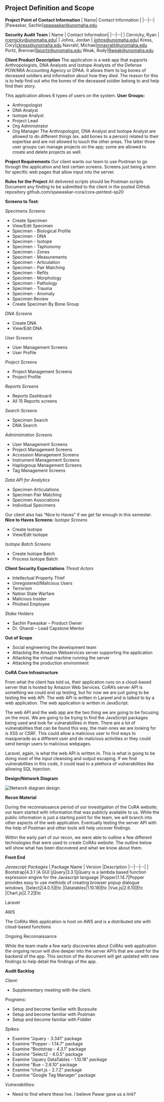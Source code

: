 ﻿

## Project Definition and Scope

**Project Point of Contact Information**
|  Name| Contact Information |
|--|--|
|Pawaskar, Sachin|[spawaskar@unomaha.edu](mailto:spawaskar@unomaha.edu)

**Security Audit Team**
| Name |  Contact Information|
|--|--|
| Cernicky, Ryan |  [rcernicky@unomaha.edu](mailto:rcernicky@unomaha.edu)|
| Johns, Jordan |  [jjohns@unomaha.edu](mailto:jjohns@unomaha.edu)|
Kress, Cory|[ckress@unomaha.edu](mailto:ckress@unomaha.edu)
Navratil, Michae|[mnavratil@unomaha.edu](mailto:mnavratil@unomaha.edu)
Portz, Brennan|[bportz@unomaha.edu](mailto:bportz@unomaha.edu)
Weak, Rudy|[Rweak@unomaha.edu](mailto:Rweak@unomaha.edu)

**Client Product  Description**
The application is a web app  that supports Anthropologists, DNA Analysts and Isotope Analysts  of the Defense POW/MIA Accounting Agency or DPAA. It allows them to log bones of deceased soldiers and information about how they died. The reason for this is to help find out who the bones of the deceased soldier belong to and help find their story.

This application allows 6 types of users on the system.
**User Groups:**

 - Anthropologist
 - DNA Analyst
 - Isotope Analyst
 - Project Lead
 - Org Administrator
 - Org Manager
The Anthropologist, DNA Analyst and Isotope Analyst are allowed to do different things (ex. add bones to a person) related to their expertise and are not allowed to touch the other areas. The latter three user groups can manage projects on the app; some are allowed to create and delete projects as well.

**Project Requirements**
Our client wants our team to use Postman to go through the application and test certain screens. Screens just being a term for specific web pages that allow input into the server.

**Rules for the Project**
All delivered scripts should be Postman scripts
Document any finding to be submitted to the client in the posted GitHub repository
github.com/spawaskar-cora/cora-pentest-sp20

**Screens to Test:**

*Specimens Screens*

-   Create Specimen    
-   View/Edit Specimen    
-   Specimen - Biological Profile    
-   Specimen - DNA
-   Specimen - Isotope   
-   Specimen - Taphonomy    
-   Specimen - Zones
-   Specimen - Measurements   
-   Specimen - Articulation
-   Specimen - Pair Matching    
-   Specimen - Refits    
-   Specimen - Morphology 
-   Specimen - Pathology
-   Specimen - Trauma
-   Specimen - Anomaly
-   Specimen Review
-   Create Specimen By Bone Group

*DNA Screens*
-   Create DNA
-   View/Edit DNA

*User Screens*
-   User Management Screens
-   User Profile

*Project Screens*
-   Project Management Screens  
-   Project Profile

*Reports Screens*
-   Reports Dashboard 
-   All 15 Reports screens

*Search Screens*
-   Specimen Search  
-   DNA Search 

*Administration Screens*
-   User Management Screens 
-   Project Management Screens
-   Accession Management Screens 
-   Instrument Management Screens
-   Haplogroup Management Screens
-   Tag Management Screens

*Data API for Analytics*
-   Specimen Articulations
-   Specimen Pair Matching
-   Specimen Associations 
-   Individual Specimens

Our client also has “Nice to Haves” if we get far enough in this semester.
**Nice to Haves Screens:**
*Isotope Screens*
-   Create Isotope 
-   View/Edit Isotope

*Isotope Batch Screens*
-   Create Isotope Batch  
-   Process Isotope Batch

**Client Security Expectations**
*Threat Actors*
-   Intellectual Property Thief    
-   Unregistered/Malicious Users   
-   Terrorism  
-   Nation State Warfare
-   Malicious Insider
-   Phished Employee

*Stake Holders*
-   Sachin  Pawaskar – Product Owner
-   Dr. Ghandi – Lead Capstone Mentor

**Out of Scope**
-   Social engineering the development team
-   Attacking the Amazon Webservices server supporting the application
-   Attacking the virtual machine running the server
-   Attacking the production environment

**CoRA Core Infrastructure**

From what the client has told us, their application runs on a cloud-based server that is hosted by Amazon Web Services. CoRA’s server API is something we could end up testing, but for now we are just going to be testing the web API. The web API is written in Laravel and is talked to by a web application. The web application is written in JavaScript.

The web API and the web app are the two thing we are going to be focusing on the most. We are going to be trying to find the JavaScript packages being used and look for vulnerabilities in them. There are a lot of vulnerabilities that can be found this way, the main ones we are looking for is XSS or CSRF. This could allow a malicious user to find ways to masquerade as a different user and do malicious activities or they could send benign users to malicious webpages.

Laravel, again, is what the web  API is written in. This is what is going to be doing most of the input cleansing and output escaping. If we find vulnerabilities in this code, it could lead to a plethora of vulnerabilities like allowing SQL Injection.

**Design/Network Diagram**


![Network diagram design](https://github.com/rweak64/rweak/blob/master/cora.PNG?raw=true)

**Recon Material**

During the reconnaissance period of our investigation of the CoRA website; our team started with information that was publicly available to us. While the public information is just a starting point for the team, we will branch into other aspects of the web application. Eventually testing the server API with the help of Postman and other tools will help uncover findings.

Within the early part of our recon, we were able to outline a few different technologies that were used to create CoRAs  website. The outline below will show what has been discovered and what we know about them.

**Front End**

*Javascript Packages*
| Package Name | Version |Description
|--|--|--|
| Bootstrap|4.3.1  |A GUI
|jQuery|3.3.1|jQuery is a lambda based function expression engine for the Javascript language
|Popper|1.14.7|Popper provides easy to use methods of creating browser popup dialogue windows.
|Select2|4.0.5|Etc
|Datatables|1.10.18|Etc
|Vue.js|2.6.10|Etc
|Chart.js|2.7.2|Etc

Laravel

AWS

The CoRAs Web application is host on AWS and is a distributed site with cloud-based functions

Ongoing Reconnaissance

While the team made a few early discoveries about CoRAs web application the ongoing recon will dive deeper into the server API’s that are used for the backend of the app.  This section of the document will get updated with new findings to help detail the findings of the app.

**Audit Backlog**

*Client:*

-   Supplementary meeting with the client.

*Programs:*

-   Setup and become familiar with Burpsuite
-   Setup and become familiar with Postman
-   Setup and become familiar with Fiddler

*Spikes:*

-   Examine “Jquery - 3.341” package   
-   Examine “Popper - 1.14.7” package
-   Examine “Bootstrap - 4.3.1” package 
-   Examine “Select2 - 4.0.5” package
-   Examine “Jquery DataTables - 1.10.18” *package*
-   Examine "Bue – 2.6.10” package
-   Examine “chart.js - 2.7.2” package
-   Examine “Google Tag Manager” package

*Vulnerabilities:*

-   Need to find where these live. I believe Pawar gave us a link?
